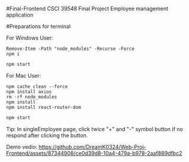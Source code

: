 #Final-Frontend CSCI 39548 Final Project
  Employee management application

#Preparations for terminal

  For Windows User:
 
  ```
  Remove-Item -Path "node_modules" -Recurse -Force
  npm i
  ```
  ```bash
  npm start
  ```
  
  
  For Mac User:

  ```
  npm cache clean --force
  npm install axios
  rm -rf node_modules
  npm install
  npm install react-router-dom
  ```
   ```bash
  npm start
  ```
  


Tip: In singleEmployee page, click twice "+" and "-" symbol button if no respond after clicking the button.

Demo vedio: 
https://github.com/DreamK0324/Web-Proj-Frontend/assets/87344908/ce0d39d8-10a4-479a-b978-2aaf889dfbc2
